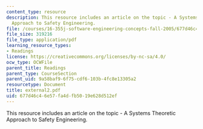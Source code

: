 ```yaml
---
content_type: resource
description: This resource includes an article on the topic - A Systems Theoretic
  Approach to Safety Engineering.
file: /courses/16-355j-software-engineering-concepts-fall-2005/677d46c46e57fa4dfb5019e628d512ef_external2.pdf
file_size: 319216
file_type: application/pdf
learning_resource_types:
- Readings
license: https://creativecommons.org/licenses/by-nc-sa/4.0/
ocw_type: OCWFile
parent_title: Readings
parent_type: CourseSection
parent_uid: 9a58baf9-6f75-cdf6-103b-4fc8e13305a2
resourcetype: Document
title: external2.pdf
uid: 677d46c4-6e57-fa4d-fb50-19e628d512ef
---
```

This resource includes an article on the topic - A Systems Theoretic Approach to Safety Engineering.
